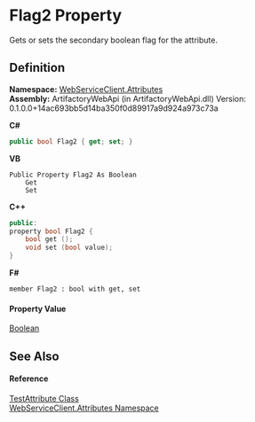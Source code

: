 # Flag2 Property


Gets or sets the secondary boolean flag for the attribute.



## Definition
**Namespace:** <a href="cd791089-7108-c03a-6f29-5b3d79b0fadf">WebServiceClient.Attributes</a>  
**Assembly:** ArtifactoryWebApi (in ArtifactoryWebApi.dll) Version: 0.1.0.0+14ac693bb5d14ba350f0d89917a9d924a973c73a

**C#**
``` C#
public bool Flag2 { get; set; }
```
**VB**
``` VB
Public Property Flag2 As Boolean
	Get
	Set
```
**C++**
``` C++
public:
property bool Flag2 {
	bool get ();
	void set (bool value);
}
```
**F#**
``` F#
member Flag2 : bool with get, set
```



#### Property Value
<a href="https://learn.microsoft.com/dotnet/api/system.boolean" target="_blank" rel="noopener noreferrer">Boolean</a>

## See Also


#### Reference
<a href="b4148068-39b8-f58d-1615-b8e7967a687b">TestAttribute Class</a>  
<a href="cd791089-7108-c03a-6f29-5b3d79b0fadf">WebServiceClient.Attributes Namespace</a>  
